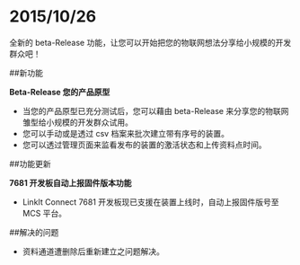 # 2015/10/26

全新的 beta-Release 功能，让您可以开始把您的物联网想法分享给小规模的开发群众吧！

##新功能

**Beta-Release 您的产品原型**
* 当您的产品原型已充分测试后，您可以藉由 beta-Release 来分享您的物联网雏型给小规模的开发群众试用。
* 您可以手动或是透过 csv 档案来批次建立带有序号的装置。
* 您可以透过管理页面来监看发布的装置的激活状态和上传资料点时间。

##功能更新

**7681 开发板自动上报固件版本功能**
* LinkIt Connect 7681 开发板现已支援在装置上线时，自动上报固件版号至 MCS 平台。


##解决的问题
* 资料通道遭删除后重新建立之问题解决。
